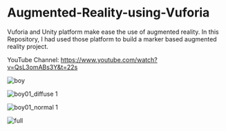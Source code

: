 # Augmented-Reality-using-Vuforia
Vuforia and Unity platform make ease the use of augmented reality. In this Repository, I had used those platform to build a marker based augmented reality project.

YouTube Channel:
https://www.youtube.com/watch?v=QsL3omABs3Y&t=22s

![boy](https://user-images.githubusercontent.com/42282006/53842529-cb853280-3f6d-11e9-9ad7-3af7bb480101.png)

![boy01_diffuse 1](https://user-images.githubusercontent.com/42282006/53843251-c923d800-3f6f-11e9-8b27-135b2faabfd7.jpg)


![boy01_normal 1](https://user-images.githubusercontent.com/42282006/53843286-e3f64c80-3f6f-11e9-9328-e2706a02ed77.jpg)


![full](https://user-images.githubusercontent.com/42282006/53843405-3f283f00-3f70-11e9-8178-c410a5722610.PNG)
